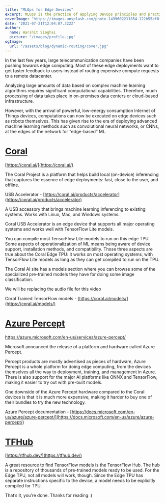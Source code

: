 ```yaml
---
title: "MLOps for Edge Devices"
excerpt: MLOps is the practice of applying DevOps principles and practices to the development and deployment of machine learning (ML) models. MLOps for edge devices is a specific approach to MLOps that focuses on deploying and managing ML models on edge devices, such as sensors, cameras, and IoT devices.
coverImage: "https://images.unsplash.com/photo-1499602211854-122b55ef8f5d?ixid=MnwxMjA3fDB8MHxwaG90by1wYWdlfHx8fGVufDB8fHx8&ixlib=rb-1.2.1&auto=format&fit=crop&w=746&q=80"
date: "2021-07-21T12:04:07.322Z"
author:
  name: Harshit Singhai
  picture: "/images/profile.jpg"
ogImage:
  url: "/assets/blog/dynamic-routing/cover.jpg"
---
```


In the last few years, large telecommunication companies have been pushing towards edge computing. Most of these edge deployments want to get faster feedback to users instead of routing expensive compute requests to a remote datacenter.

Analyzing large amounts of data based on complex machine learning algorithms requires significant computational capabilities. Therefore, much processing of data takes place in on-premises data centers or cloud-based infrastructure.

However, with the arrival of powerful, low-energy consumption Internet of Things devices, computations can now be executed on edge devices such as robots themselves. This has given rise to the era of deploying advanced machine learning methods such as convolutional neural networks, or CNNs, at the edges of the network for “edge-based” ML.

# [Coral](https://coral.ai/)

[https://coral.ai/](https://coral.ai/)

The Coral Project is a platform that helps build local (on-device) inferencing that captures the essence of edge deployments: fast, close to the user, and offline.

USB Accelerator - [https://coral.ai/products/accelerator](https://coral.ai/products/accelerator)

A USB accessory that brings machine learning inferencing to existing systems. Works with Linux, Mac, and Windows systems.

Coral USB Accelerator is an edge device that supports all major operating systems and works well with TensorFlow Lite models.

You can compile most TensorFlow Lite models to run on this edge TPU. Some aspects of operationalization of ML means being aware of device support, installation methods, and compatibility. Those three aspects are true about the Coral Edge TPU: it works on most operating systems, with TensorFlow Lite models as long as they can get compiled to run on the TPU.

The Coral AI site has a models section where you can browse some of the specialized pre-trained models they have for doing some image classification.

We will be replacing the audio file for this video

Coral Trained TensorFlow models - [https://coral.ai/models/](https://coral.ai/models/)

# [Azure Percept](https://azure.microsoft.com/en-us/services/azure-percept/)

[https://azure.microsoft.com/en-us/services/azure-percept/
](https://azure.microsoft.com/en-us/services/azure-percept/)

Microsoft announced the release of a platform and hardware called Azure Percept.

Percept products are mostly advertised as pieces of hardware, Azure Percept is a whole platform for doing edge computing, from the devices themselves all the way to deployment, training, and management in Azure. There is also support for the major AI platforms like ONNX and TensorFlow, making it easier to try out with pre-built models.

One downside of the Azure Percept hardware compared to the Coral devices is that it is much more expensive, making it harder to buy one of their bundles to try the new technology.

Azure Percept documentation - [https://docs.microsoft.com/en-us/azure/azure-percept/](https://docs.microsoft.com/en-us/azure/azure-percept/)

# [TFHub](https://tfhub.dev/)

[https://tfhub.dev/](https://tfhub.dev/)

A great resource to find TensorFlow models is the TensorFlow Hub. The hub is a repository of thousands of pre-trained models ready to be used. For the Edge TPU, not all models will work, though. Since the Edge TPU has separate instructions specific to the device, a model needs to be explicitly compiled for TPU.

That’s it, you’re done. Thanks for reading :)
